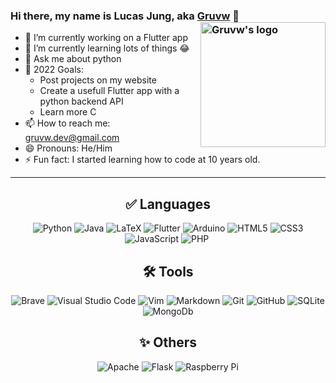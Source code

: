 ### Hi there, my name is Lucas Jung, aka [Gruvw](https://gruvw.com) 👋 <img align="right" alt="Gruvw's logo" height="200px" src="https://i.ibb.co/mDmMcRB/gruvw-logo.png" /> 

- 🔭 I’m currently working on a Flutter app
- 🌱 I’m currently learning lots of things 😂
- 💬 Ask me about python
- 🥅 2022 Goals: 
  - Post projects on my website
  - Create a usefull Flutter app with a python backend API
  - Learn more C
- 📫 How to reach me: gruvw.dev@gmail.com
- 😄 Pronouns: He/Him
- ⚡ Fun fact: I started learning how to code at 10 years old.

---

<h2 align="center">✅ Languages</h2>

<p align="center">
  <img src="https://img.shields.io/badge/python%20-%2314354C.svg?&style=for-the-badge&logo=python&logoColor=white" alt="Python" />
  <img src="https://img.shields.io/badge/java-%23ED8B00.svg?&style=for-the-badge&logo=java&logoColor=white" alt="Java" />
  <img src="https://img.shields.io/badge/LaTeX%20-%23008080.svg?&style=for-the-badge&logo=latex&logoColor=white" alt="LaTeX" />
  <img src="https://img.shields.io/badge/flutter-%2302569B.svg?&style=for-the-badge&logo=flutter&logoColor=white" alt="Flutter" />
  <img src="https://img.shields.io/badge/Arduino%20-%2300979D.svg?&style=for-the-badge&logo=arduino&logoColor=white" alt="Arduino" />
  <img src="https://img.shields.io/badge/html5%20-%23E34F26.svg?&style=for-the-badge&logo=html5&logoColor=white" alt="HTML5" />
  <img src="https://img.shields.io/badge/css3%20-%231572B6.svg?&style=for-the-badge&logo=css3&logoColor=white" alt="CSS3" />
  <img src="https://img.shields.io/badge/javascript%20-%23323330.svg?&style=for-the-badge&logo=javascript&logoColor=%23F7DF1E" alt="JavaScript"/>
  <img src="https://img.shields.io/badge/php-%23777BB4.svg?&style=for-the-badge&logo=php&logoColor=white" alt="PHP" />
  <img src="" alt="" />
</p>

<h2 align="center">🛠 Tools</h2>

<p align="center">
  <img src="https://img.shields.io/badge/brave-%23FB542B.svg?&style=for-the-badge&logo=brave&logoColor=white" alt="Brave" />
  <img src="https://img.shields.io/badge/Visual_Studio_Code-%23007ACC.svg?&style=for-the-badge&logo=visual-studio-code&logoColor=white%22" alt="Visual Studio Code" />
  <img src="https://img.shields.io/badge/Vim-008080?logo=Vim&logoColor=white&style=for-the-badge" alt="Vim" />
  <img src="https://img.shields.io/badge/markdown-%23000000.svg?&style=for-the-badge&logo=markdown&logoColor=white" alt="Markdown" />
  <img src="https://img.shields.io/badge/git%20-%23F05033.svg?&style=for-the-badge&logo=git&logoColor=white" alt="Git" />
  <img src="https://img.shields.io/badge/github%20-%23121011.svg?&style=for-the-badge&logo=github&logoColor=white" alt="GitHub" />
  <img src ="https://img.shields.io/badge/sqlite-%2307405e.svg?&style=for-the-badge&logo=sqlite&logoColor=white" alt="SQLite" />
  <img src="https://img.shields.io/badge/mongodb-%2347A248.svg?&style=for-the-badge&logo=mongodb&logoColor=white" alt="MongoDb" />
</p>

<h2 align="center">✨ Others</h2>

<p align="center">
  <img src="https://img.shields.io/badge/apache%20-%23D42029.svg?&style=for-the-badge&logo=apache&logoColor=white" alt="Apache" />
  <img src="https://img.shields.io/badge/flask%20-%23000.svg?&style=for-the-badge&logo=flask&logoColor=white" alt="Flask"/>
  <img src="https://img.shields.io/badge/Raspberry%20Pi-%23C51A4A.svg?&style=for-the-badge&logo=raspberry%20pi&logoColor=white" alt="Raspberry Pi"/>
</p>
